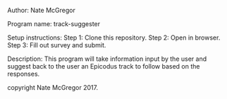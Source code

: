 Author:
  Nate McGregor
  
Program name:
  track-suggester
  
Setup instructions:
  Step 1:
    Clone this repository.
  Step 2:
    Open in browser.
  Step 3:
    Fill out survey and submit.
    
Description:
  This program will take information input by the user and suggest back to the user an Epicodus track to follow based on the responses.

copyright Nate McGregor 2017.
